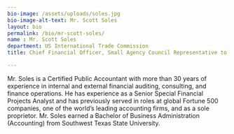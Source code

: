 ```yaml
---
bio-image: /assets/uploads/soles.jpg
bio-image-alt-text: Mr. Scott Soles
layout: bio
permalink: /bio/mr-scott-soles/
name : Mr. Scott Soles
department: US International Trade Commission
title: Chief Financial Officer, Small Agency Council Representative to the CFOC

---
```

Mr. Soles is a Certified Public Accountant with more than 30 years of experience in internal and external financial auditing, consulting, and finance operations. He has experience as a Senior Special Financial Projects Analyst and has previously served in roles at global Fortune 500 companies, one of the world’s leading accounting firms, and as a sole proprietor. Mr. Soles earned a Bachelor of Business Administration (Accounting) from Southwest Texas State University.
